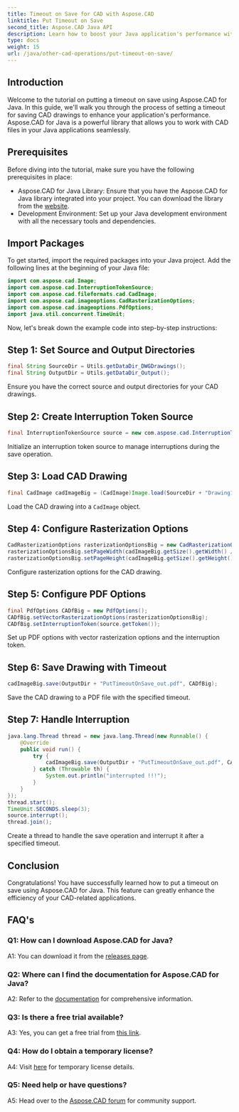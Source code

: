```yaml
---
title: Timeout on Save for CAD with Aspose.CAD
linktitle: Put Timeout on Save
second_title: Aspose.CAD Java API
description: Learn how to boost your Java application's performance with Aspose.CAD. Put a timeout on save for CAD drawings. Follow our step-by-step guide.
type: docs
weight: 15
url: /java/other-cad-operations/put-timeout-on-save/
---
```

## Introduction

Welcome to the tutorial on putting a timeout on save using Aspose.CAD for Java. In this guide, we'll walk you through the process of setting a timeout for saving CAD drawings to enhance your application's performance. Aspose.CAD for Java is a powerful library that allows you to work with CAD files in your Java applications seamlessly.

## Prerequisites

Before diving into the tutorial, make sure you have the following prerequisites in place:
- Aspose.CAD for Java Library: Ensure that you have the Aspose.CAD for Java library integrated into your project. You can download the library from the [website](https://releases.aspose.com/cad/java/).
- Development Environment: Set up your Java development environment with all the necessary tools and dependencies.

## Import Packages

To get started, import the required packages into your Java project. Add the following lines at the beginning of your Java file:

```java
import com.aspose.cad.Image;
import com.aspose.cad.InterruptionTokenSource;
import com.aspose.cad.fileformats.cad.CadImage;
import com.aspose.cad.imageoptions.CadRasterizationOptions;
import com.aspose.cad.imageoptions.PdfOptions;
import java.util.concurrent.TimeUnit;
```

Now, let's break down the example code into step-by-step instructions:

## Step 1: Set Source and Output Directories

```java
final String SourceDir = Utils.getDataDir_DWGDrawings();
final String OutputDir = Utils.getDataDir_Output();
```

Ensure you have the correct source and output directories for your CAD drawings.

## Step 2: Create Interruption Token Source

```java
final InterruptionTokenSource source = new com.aspose.cad.InterruptionTokenSource();
```

Initialize an interruption token source to manage interruptions during the save operation.

## Step 3: Load CAD Drawing

```java
final CadImage cadImageBig = (CadImage)Image.load(SourceDir + "Drawing11.dwg");
```

Load the CAD drawing into a `CadImage` object.

## Step 4: Configure Rasterization Options

```java
CadRasterizationOptions rasterizationOptionsBig = new CadRasterizationOptions();
rasterizationOptionsBig.setPageWidth(cadImageBig.getSize().getWidth() / 2);
rasterizationOptionsBig.setPageHeight(cadImageBig.getSize().getHeight() / 2);
```

Configure rasterization options for the CAD drawing.

## Step 5: Configure PDF Options

```java
final PdfOptions CADfBig = new PdfOptions();
CADfBig.setVectorRasterizationOptions(rasterizationOptionsBig);
CADfBig.setInterruptionToken(source.getToken());
```

Set up PDF options with vector rasterization options and the interruption token.

## Step 6: Save Drawing with Timeout

```java
cadImageBig.save(OutputDir + "PutTimeoutOnSave_out.pdf", CADfBig);
```

Save the CAD drawing to a PDF file with the specified timeout.

## Step 7: Handle Interruption

```java
java.lang.Thread thread = new java.lang.Thread(new Runnable() {
    @Override
    public void run() {
        try {
            cadImageBig.save(OutputDir + "PutTimeoutOnSave_out.pdf", CADfBig);
        } catch (Throwable th) {
            System.out.println("interrupted !!!");
        }
    }
});
thread.start();
TimeUnit.SECONDS.sleep(3);
source.interrupt();
thread.join();
```

Create a thread to handle the save operation and interrupt it after a specified timeout.

## Conclusion

Congratulations! You have successfully learned how to put a timeout on save using Aspose.CAD for Java. This feature can greatly enhance the efficiency of your CAD-related applications.

## FAQ's

### Q1: How can I download Aspose.CAD for Java?

A1: You can download it from the [releases page](https://releases.aspose.com/cad/java/).

### Q2: Where can I find the documentation for Aspose.CAD for Java?

A2: Refer to the [documentation](https://reference.aspose.com/cad/java/) for comprehensive information.

### Q3: Is there a free trial available?

A3: Yes, you can get a free trial from [this link](https://releases.aspose.com/).

### Q4: How do I obtain a temporary license?

A4: Visit [here](https://purchase.aspose.com/temporary-license/) for temporary license details.

### Q5: Need help or have questions?

A5: Head over to the [Aspose.CAD forum](https://forum.aspose.com/c/cad/19) for community support.
